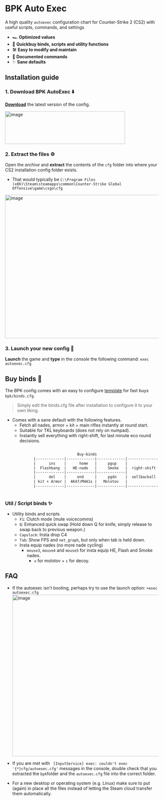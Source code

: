 # BPK Auto Exec

A high quality `autoexec` configuration chart for Counter-Strike 2 (CS2) with useful scripts, commands, and settings

- 🏎️ **Optimized values**
- 🛒 **Quickbuy binds, scripts and utility functions**
- 🛠️ **Easy to modify and maintain**
- 📜 **Documented commands**
- ✨ **Sane defaults**

## Installation guide

### 1. Download BPK AutoExec ⬇️
**[Download](https://github.com/arienshibani/BPK-AutoExec/archive/master.zip)** the latest version of the config. 

<img width="393" height="107" alt="image" src="https://github.com/user-attachments/assets/cf47ea61-a800-46a0-9d0d-d13bbc9fe867" />

### 2. Extract the files ⚙️ 
Open the _archive_ and **extract** the contents of the `cfg` folder into where your CS2 installation config folder exists. 
- That would typically be `C:\Program Files (x86)\Steam\steamapps\common\Counter-Strike Global Offensive\game\csgo\cfg`

<img width="1717" height="469" alt="image" src="https://github.com/user-attachments/assets/e3243511-b909-4ec4-be07-17b1e06b12ab" />

### 3. Launch your new config 🚀
**Launch** the game and **type** in the _console_ the following command: `exec autoexec.cfg`


## Buy binds 🛒 

The BPK config comes with an easy to configure [template](https://github.com/arienshibani/BPK-AutoExec/blob/master/cfg/bpk/bind.cfg) for fast buys `bpk/binds.cfg`.

> Simply edit the binds.cfg file after installation to configure it to your own liking.

* Comes with a sane default with the following features.
  * Fetch all nades, armor + kit + main rifles instantly at round start. 
  * Suitable for TKL keyboards (does not rely on numpad).
  * Instantly sell everything with right-shift, for last minute eco round decisions.
```txt
                                                                                 
                                 Buy-binds                                       
             |-------------|-------------|-------------|--------------|          
             |      ins    |      home   |     pgup    |              |          
             |  Flashbang  |   HE-nade   |     Smoke   |  right-shift |          
             |-------------|-------------|-------------|              |          
             |      del    |     end     |     pgdn    |  sellbackall |          
             | kit + Armor |  AK47/M4A1s |   Molotov   |              |          
             |-------------|-------------|-------------|--------------|          
                                                                                 
```

### Util / Script binds ✨

* Utility binds and scripts
  * `F1`: Clutch mode (mute voicecomms)
  * `Q`: Enhanced quick swap (Hold down Q for knife, simply release to swap back to previous weapon.) 
  * `Capslock`: Insta drop C4
  * `Tab`: Show FPS and `net_graph`, but only when tab is held down.
  * Insta equip nades (no more nade cycling)
    * `mouse3`, `mouse4` and `mouse5` for insta equip HE, Flash and Smoke nades.
      * `x` for molotov + `c` for decoy. 


## FAQ
* If the autoexec isn't booting, perhaps try to use the launch option: `+exec autoexec.cfg`
    <img width="823" height="528" alt="image" src="https://github.com/user-attachments/assets/4b81a0d0-c77a-412b-ab5c-78d28930931c" />

* If you are met with ` [InputService] exec: couldn't exec '{*}cfg/autoexec.cfg'` messages in the console, double check that you extracted the `bpk`folder and the `autoexec.cfg` file into the correct folder.
* For a new desktop or operating system (e.g. Linux) make sure to put (again) in place all the files instead of letting the Steam cloud transfer them automatically.
